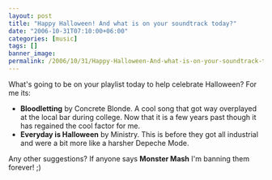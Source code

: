 ```yaml
---
layout: post
title: "Happy Halloween! And what is on your soundtrack today?"
date: "2006-10-31T07:10:00+06:00"
categories: [music]
tags: []
banner_image: 
permalink: /2006/10/31/Happy-Halloween-And-what-is-on-your-soundtrack-today
---
```


What's going to be on your playlist today to help celebrate Halloween? For me its:

<ul>
<li><b>Bloodletting</b> by Concrete Blonde. A cool song that got way overplayed at the local bar during college. Now that it is a few years past though it has regained the cool factor for me.
<li><b>Everyday is Halloween</b> by Ministry. This is before they got all industrial and were a bit more like a harsher Depeche Mode.
</ul>

Any other suggestions? If anyone says <b>Monster Mash</b> I'm banning them forever! ;)